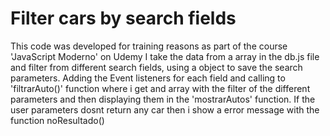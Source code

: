 # Filter cars by search fields
This code was developed for training reasons as part of the course 'JavaScript Moderno' on Udemy
I take the data from a array in the db.js file and filter from different search fields, using a object to save the search parameters.
Adding the Event listeners for each field and calling to 'filtrarAuto()' function where i get and array with the filter of the different parameters
and then displaying them in the 'mostrarAutos' function.
If the user parameters dosnt return any car then i show a error message with the function noResultado()
